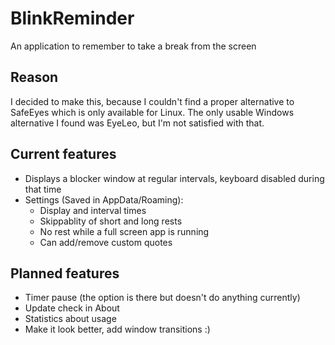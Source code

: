 # BlinkReminder
An application to remember to take a break from the screen

## Reason
I decided to make this, because I couldn't find a proper alternative to SafeEyes which is only available for Linux. The only usable Windows alternative I found was EyeLeo, but I'm not satisfied with that.

## Current features
* Displays a blocker window at regular intervals, keyboard disabled during that time
* Settings (Saved in AppData/Roaming):
  * Display and interval times
  * Skippablity of short and long rests
  * No rest while a full screen app is running
  * Can add/remove custom quotes

## Planned features
* Timer pause (the option is there but doesn't do anything currently)
* Update check in About
* Statistics about usage
* Make it look better, add window transitions :)
